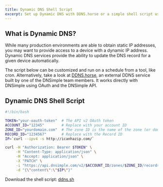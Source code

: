 ```yaml
---
title: Dynamic DNS Shell Script
excerpt: Set up Dynamic DNS with DDNS.horse or a simple shell script using our REST API.
---
```


## What is Dynamic DNS?

While many production environments are able to obtain static IP addresses, you may want to provide access to a device with a dynamic IP address. Dynamic DNS services provide the ability to update the DNS record for a given device automatically.

The script below can be customized and run on a schedule from a tool, like cron. Alternatively, take a look at [DDNS.horse](https://ddns.horse/), an external DDNS service built by one of the DNSimple team members. It works directly with DNSimple using OAuth and the DNSimple API.

## Dynamic DNS Shell Script

~~~bash
#!/bin/bash

TOKEN="your-oauth-token"  # The API v2 OAuth token
ACCOUNT_ID="12345"        # Replace with your account ID
ZONE_ID="yourdomain.com"  # The zone ID is the name of the zone (or domain)
RECORD_ID="1234567"       # Replace with the Record ID
IP=`curl --ipv4 -s http://icanhazip.com/`

curl -H "Authorization: Bearer $TOKEN" \
     -H "Content-Type: application/json" \
     -H "Accept: application/json" \
     -X "PATCH" \
     -i "https://api.dnsimple.com/v2/$ACCOUNT_ID/zones/$ZONE_ID/records/$RECORD_ID" \
     -d "{\"content\":\"$IP\"}"
~~~

Download the shell script: [ddns.sh](/ddns/ddns.sh/)
